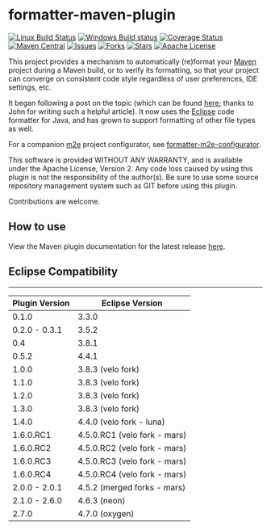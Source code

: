 formatter-maven-plugin
======================

[![Linux Build Status](https://travis-ci.org/revelc/formatter-maven-plugin.svg)](https://travis-ci.org/revelc/formatter-maven-plugin)
[![Windows Build status](https://ci.appveyor.com/api/projects/status/j3cd0dwqlyu0iv2y?svg=true)](https://ci.appveyor.com/project/velo/formatter-maven-plugin)
[![Coverage Status](https://coveralls.io/repos/revelc/formatter-maven-plugin/badge.svg?branch=master)](https://coveralls.io/r/revelc/formatter-maven-plugin?branch=master)
[![Maven Central](https://maven-badges.herokuapp.com/maven-central/net.revelc.code.formatter/formatter-maven-plugin/badge.svg)](https://maven-badges.herokuapp.com/maven-central/net.revelc.code.formatter/formatter-maven-plugin/)
[![Issues](https://img.shields.io/github/issues/revelc/formatter-maven-plugin.svg)](https://github.com/revelc/formatter-maven-plugin/issues)
[![Forks](https://img.shields.io/github/forks/revelc/formatter-maven-plugin.svg)](https://github.com/revelc/formatter-maven-plugin/network)
[![Stars](https://img.shields.io/github/stars/revelc/formatter-maven-plugin.svg)](https://github.com/revelc/formatter-maven-plugin/stargazers)
[![Apache License](http://img.shields.io/badge/license-ASL-blue.svg)](https://github.com/revelc/formatter-maven-plugin/blob/master/LICENSE)

This project provides a mechanism to automatically (re)format your [Maven]
project during a Maven build, or to verify its formatting, so that your project
can converge on consistent code style regardless of user preferences, IDE
settings, etc.

It began following a post on the topic (which can be found [here][blog]; thanks
to John for writing such a helpful article). It now uses the [Eclipse] code
formatter for Java, and has grown to support formatting of other file types as
well.

For a companion [m2e] project configurator, see [formatter-m2e-configurator].

This software is provided WITHOUT ANY WARRANTY, and is available under the
Apache License, Version 2. Any code loss caused by using this plugin is not the
responsibility of the author(s). Be sure to use some source repository
management system such as GIT before using this plugin.

Contributions are welcome.

## How to use

View the Maven plugin documentation for the latest release [here][plugin-docs].

## Eclipse Compatibility

-------------------------------------
Plugin Version	| Eclipse Version
--------------  | ---------------
0.1.0           | 3.3.0
0.2.0 - 0.3.1   | 3.5.2
0.4             | 3.8.1 
0.5.2           | 4.4.1
1.0.0           | 3.8.3 (velo fork)
1.1.0           | 3.8.3 (velo fork)
1.2.0           | 3.8.3 (velo fork)
1.3.0           | 3.8.3 (velo fork)
1.4.0           | 4.4.0 (velo fork - luna)
1.6.0.RC1       | 4.5.0.RC1 (velo fork - mars)
1.6.0.RC2       | 4.5.0.RC2 (velo fork - mars)
1.6.0.RC3       | 4.5.0.RC3 (velo fork - mars)
1.6.0.RC4       | 4.5.0.RC4 (velo fork - mars)
2.0.0 - 2.0.1   | 4.5.2 (merged forks - mars)
2.1.0 - 2.6.0   | 4.6.3 (neon)
2.7.0           | 4.7.0 (oxygen)

[Eclipse]: https://eclipse.org
[Maven]: https://maven.apache.org
[m2e]: https://eclipse.org/m2e
[blog]: http://ssscripting.wordpress.com/2009/06/10/how-to-use-the-eclipse-code-formatter-from-your-code/
[plugin-docs]: http://code.revelc.net/formatter-maven-plugin/
[formatter-m2e-configurator]: https://github.com/revelc/formatter-m2e-configurator
[related1]: http://wiki.eclipse.org/M2E_extension_development_environment
[related2]: http://wiki.eclipse.org/Submitting_M2E_marketplace_entries
[related3]: http://www.eclipse.org/forums/index.php/t/478639/0/unread/
[related4]: http://www.vogella.com/articles/EclipsePreferences/article.html
